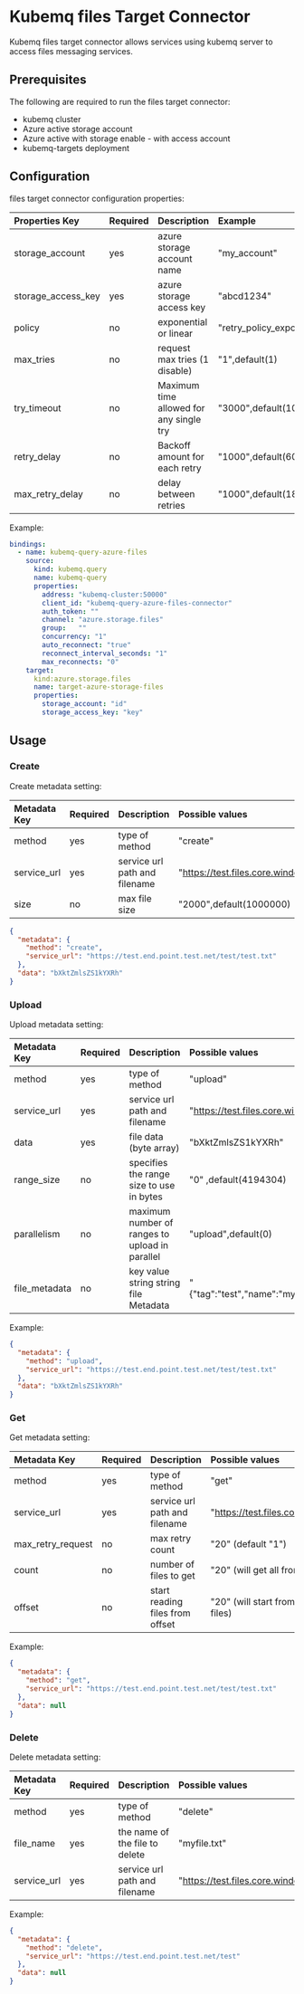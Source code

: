 # Kubemq files Target Connector

Kubemq files target connector allows services using kubemq server to access files messaging services.

## Prerequisites
The following are required to run the files target connector:

- kubemq cluster
- Azure active storage account
- Azure active with storage enable - with access account
- kubemq-targets deployment


## Configuration

files target connector configuration properties:

| Properties Key                  | Required | Description                                 | Example                                                                |
|:--------------------------------|:---------|:--------------------------------------------|:-----------------------------------------------------------------------|
| storage_account                 | yes      | azure storage account name                  | "my_account"                                                 |
| storage_access_key              | yes      | azure storage access key                    | "abcd1234"                                                   |
| policy                          | no       | exponential or linear                       | "retry_policy_exponential",default(retry_policy_exponential) |
| max_tries                       | no       | request max tries (1 disable)               | "1",default(1)                                                          |
| try_timeout                     | no       | Maximum time allowed for any single try     | "3000",default(10000) milliseconds                           |
| retry_delay                     | no       | Backoff amount for each retry               | "1000",default(600)   milliseconds                           |
| max_retry_delay                 | no       | delay between retries                       | "1000",default(1800)  milliseconds                           |


Example:

```yaml
bindings:
  - name: kubemq-query-azure-files
    source:
      kind: kubemq.query
      name: kubemq-query
      properties:
        address: "kubemq-cluster:50000"
        client_id: "kubemq-query-azure-files-connector"
        auth_token: ""
        channel: "azure.storage.files"
        group:   ""
        concurrency: "1"
        auto_reconnect: "true"
        reconnect_interval_seconds: "1"
        max_reconnects: "0"
    target:
      kind:azure.storage.files
      name: target-azure-storage-files
      properties:
        storage_account: "id"
        storage_access_key: "key"
```

## Usage

### Create

Create metadata setting:

| Metadata Key      | Required | Description                                    | Possible values                                  |
|:------------------|:---------|:-----------------------------------------------|:-------------------------------------------------|
| method            | yes      | type of method                                 | "create"                                         |
| service_url       | yes      | service url path and filename                  | "https://test.files.core.windows.net/test/test.txt"   |                         |
| size              | no       | max file size                                  | "2000",default(1000000)   |   

```json
{
  "metadata": {
    "method": "create",
    "service_url": "https://test.end.point.test.net/test/test.txt"
  },
  "data": "bXktZmlsZS1kYXRh"
}
```

### Upload

Upload metadata setting:

| Metadata Key      | Required | Description                                    | Possible values                                  |
|:------------------|:---------|:-----------------------------------------------|:-------------------------------------------------|
| method            | yes      | type of method                                 | "upload"                                         |
| service_url       | yes      | service url path and filename                  | "https://test.files.core.windows.net/test/test.txt"   |
| data              | yes      | file data (byte array)                         | "bXktZmlsZS1kYXRh"                               |
| range_size        | no       | specifies the range size to use in bytes       | "0" ,default(4194304)                            | 
| parallelism       | no       | maximum number of ranges to upload in parallel | "upload",default(0)                              |
| file_metadata     | no       | key value string string file Metadata          | "{"tag":"test","name":"myname"}",default(none)   |                           |


Example:

```json
{
  "metadata": {
    "method": "upload",
    "service_url": "https://test.end.point.test.net/test/test.txt"
  },
  "data": "bXktZmlsZS1kYXRh"
}
```


### Get

Get metadata setting:

| Metadata Key      | Required | Description                             | Possible values                                        |
|:------------------|:---------|:----------------------------------------|:-------------------------------------------------------|
| method            | yes      | type of method                          | "get"                                                  |                      |
| service_url       | yes      | service url path and filename           | "https://test.files.core.windows.net/test"              |
| max_retry_request | no       | max retry count                         | "20" (default "1")                                     |
| count             | no       | number of files to get                  | "20" (will get all from offset)                        |
| offset            | no       | start reading files from offset         | "20" (will start from the first byte in files)          |


Example:

```json
{
  "metadata": {
    "method": "get",
    "service_url": "https://test.end.point.test.net/test/test.txt"
  },
  "data": null
}
```

### Delete

Delete metadata setting:

| Metadata Key                   | Required | Description                             | Possible values                            |
|:-------------------------------|:---------|:----------------------------------------|:-------------------------------------------|
| method                         | yes      | type of method                          | "delete"                                  |
| file_name                      | yes      | the name of the file to delete          | "myfile.txt"                              |
| service_url                    | yes      | service url path and filename           | "https://test.files.core.windows.net/test/test.txt" |


Example:

```json
{
  "metadata": {
    "method": "delete",
    "service_url": "https://test.end.point.test.net/test"
  },
  "data": null
}
```
